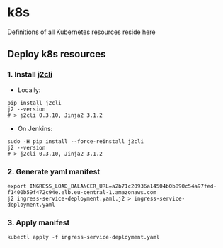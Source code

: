 # k8s

Definitions of all Kubernetes resources reside here

Deploy k8s resources
--------------------

### 1. Install **[j2cli](https://pypi.org/project/j2cli/)**
* Locally:
```shell
pip install j2cli
j2 --version
# > j2cli 0.3.10, Jinja2 3.1.2
```
* On Jenkins:
```shell
sudo -H pip install --force-reinstall j2cli
j2 --version
# > j2cli 0.3.10, Jinja2 3.1.2
```

### 2. Generate yaml manifest
```shell
export INGRESS_LOAD_BALANCER_URL=a2b71c20936a14504b0b890c54a97fed-f1400b59f472c94e.elb.eu-central-1.amazonaws.com
j2 ingress-service-deployment.yaml.j2 > ingress-service-deployment.yaml
```

### 3. Apply manifest
```shell
kubectl apply -f ingress-service-deployment.yaml
```

